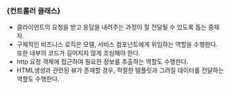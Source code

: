 ### {컨트롤러 클래스}

- 클라이언트의 요청을 받고 응답을 내려주는 과정이 잘 전달될 수 있도록 돕는 중재자. 
- 구체적인 비즈니스 로직은 모델, 서비스 컴포넌트에게 위임하는 역할을 수행한다. 또한 내부의 코드가 길어지지 않게 조심해야 한다. 
- http 요청 객체에 접근하여 필요한 정보를 추출하는 역할도 수행한다. 
- HTML생성과 관련된 뷰가 존재할 경우, 적절한 템플릿과 그려질 데이터를 전달하는 역할도 수행한다. 
